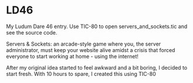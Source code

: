 # LD46
My Ludum Dare 46 entry. Use TIC-80 to open servers_and_sockets.tic and see the source code.


Servers & Sockets: an arcade-style game where you, the server administrator, must keep your website alive amidst a crisis that forced everyone to start working at home - using the internet!


After my original idea started to feel awkward and a bit boring, I decided to start fresh. With 10 hours to spare, I created this using TIC-80
